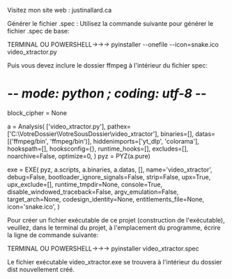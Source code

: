 Visitez mon site web : justinallard.ca


Générer le fichier .spec :
Utilisez la commande suivante pour générer le fichier .spec de base:

TERMINAL OU POWERSHELL→→→ pyinstaller --onefile --icon=snake.ico video_xtractor.py

Puis vous devez inclure le dossier ffmpeg à l'intérieur du fichier spec:


# -*- mode: python ; coding: utf-8 -*-

block_cipher = None

a = Analysis(
    ['video_xtractor.py'],
    pathex=['C:\\VotreDossier\\VotreSousDossier\\video_xtractor'],
    binaries=[],
    datas=[('ffmpeg/bin', 'ffmpeg/bin')],
    hiddenimports=['yt_dlp', 'colorama'],
    hookspath=[],
    hooksconfig={},
    runtime_hooks=[],
    excludes=[],
    noarchive=False,
    optimize=0,
)
pyz = PYZ(a.pure)

exe = EXE(
    pyz,
    a.scripts,
    a.binaries,
    a.datas,
    [],
    name='video_xtractor',
    debug=False,
    bootloader_ignore_signals=False,
    strip=False,
    upx=True,
    upx_exclude=[],
    runtime_tmpdir=None,
    console=True,
    disable_windowed_traceback=False,
    argv_emulation=False,
    target_arch=None,
    codesign_identity=None,
    entitlements_file=None,
    icon='snake.ico',
)


Pour créer un fichier exécutable de ce projet (construction de l'exécutable), veuillez, dans le terminal du projet, à l'emplacement du programme, écrire la ligne de commande suivante:

TERMINAL OU POWERSHELL→→→ pyinstaller video_xtractor.spec


Le fichier exécutable video_xtractor.exe se trouvera à l'intérieur du dossier dist nouvellement créé.
